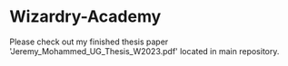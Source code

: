 # Wizardry-Academy

Please check out my finished thesis paper 'Jeremy_Mohammed_UG_Thesis_W2023.pdf' located in main repository.
